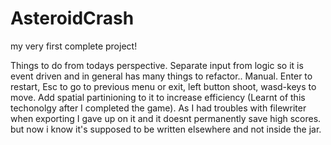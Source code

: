 # AsteroidCrash
my very first complete project!

Things to do from todays perspective.
Separate input from logic so it is event driven and in general has many things to refactor..
Manual. Enter to restart, Esc to go to previous menu or exit, left button shoot, wasd-keys to move.
Add spatial partinioning to it to increase efficiency (Learnt of this techonolgy after I completed the game).
As I had troubles with filewriter when exporting I gave up on it and it doesnt permanently save high scores. but now i know it's supposed to be written elsewhere and not inside the jar.
